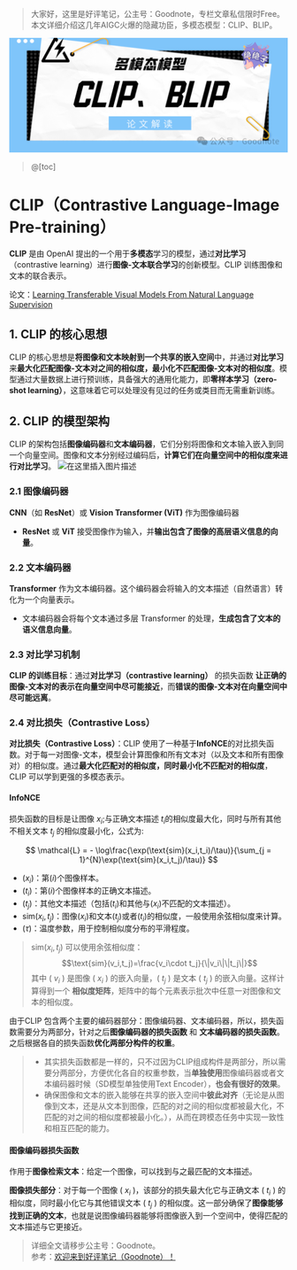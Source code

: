 ﻿> 大家好，这里是好评笔记，公主号：Goodnote，专栏文章私信限时Free。本文详细介绍这几年AIGC火爆的隐藏功臣，多模态模型：CLIP、BLIP。
> 

![在这里插入图片描述](https://github.com/GoodnoteX/Ai_Interview/blob/main/多模态论文笔记/image/3.png)

> @[toc]
# CLIP（Contrastive Language-Image Pre-training）
**CLIP** 是由 OpenAI 提出的一个用于**多模态**学习的模型，通过**对比学习**（contrastive learning）进行**图像-文本联合学习**的创新模型。CLIP 训练图像和文本的联合表示。

论文：[Learning Transferable Visual Models From Natural Language Supervision](https://arxiv.org/pdf/2103.00020)
## 1. CLIP 的核心思想
CLIP 的核心思想是**将图像和文本映射到一个共享的嵌入空间**中，并通过**对比学习**来**最大化匹配图像-文本对之间的相似度，最小化不匹配图像-文本对的相似度**。模型通过大量数据上进行预训练，具备强大的通用化能力，即**零样本学习（zero-shot learning）**，这意味着它可以处理没有见过的任务或类目而无需重新训练。

## 2. CLIP 的模型架构
CLIP 的架构包括**图像编码器**和**文本编码器**，它们分别将图像和文本输入嵌入到同一个向量空间。图像和文本分别经过编码后，**计算它们在向量空间中的相似度来进行对比学习**。
![在这里插入图片描述](https://i-blog.csdnimg.cn/direct/529af14905eb48abb40e7b75716fa0e0.png)
### 2.1 图像编码器
 **CNN**（如 **ResNet**）或 **Vision Transformer (ViT)** 作为图像编码器
- **ResNet** 或 **ViT** 接受图像作为输入，并**输出包含了图像的高层语义信息的向量**。
### 2.2 文本编码器
**Transformer** 作为文本编码器。这个编码器会将输入的文本描述（自然语言）转化为一个向量表示。
- 文本编码器会将每个文本通过多层 Transformer 的处理，**生成包含了文本的语义信息向量**。
### 2.3 对比学习机制
**CLIP 的训练目标**：通过**对比学习（contrastive learning）** 的损失函数 **让正确的图像-文本对的表示在向量空间中尽可能接近**，而**错误的图像-文本对在向量空间中尽可能远离**。

### 2.4 对比损失（Contrastive Loss）
**对比损失（Contrastive Loss）**：CLIP 使用了一种基于**InfoNCE**的对比损失函数。对于每一对图像-文本，模型会计算图像和所有文本对（以及文本和所有图像对）的相似度。通过**最大化匹配对的相似度，同时最小化不匹配对的相似度**，CLIP 可以学到更强的多模态表示。
#### InfoNCE
损失函数的目标是让图像 $x_i$;与正确文本描述 $t_i$的相似度最大化，同时与所有其他不相关文本 $t_j$ 的相似度最小化，公式为:

$$ \mathcal{L} = - \log\frac{\exp(\text{sim}(x_i,t_i)/\tau)}{\sum_{j = 1}^{N}\exp(\text{sim}(x_i,t_j)/\tau)} $$

- $(x_i)$：第$(i)$个图像样本。
- $(t_i)$：第$(i)$个图像样本的正确文本描述。
- $(t_j)$：其他文本描述（包括$(t_i)$和其他与$(x_i)$不匹配的文本描述）。
- $\text{sim}(x_i,t_j)$：图像$(x_i)$和文本$(t_j)$或者$(t_i)$的相似度，一般使用余弦相似度来计算。
- $(\tau)$：温度参数，用于控制相似度分布的平滑程度。


>$\text{sim}(x_i, t_j)$ 可以使用余弦相似度：
>$$\text{sim}(v_i,t_j)=\frac{v_i\cdot t_j}{\|v_i\|\|t_j\|}$$
>其中 \( $v_i$ \) 是图像 \( $x_i$ \) 的嵌入向量，\( $t_j$ \) 是文本 \( $t_j$ \) 的嵌入向量。这样计算得到一个 **相似度矩阵**，矩阵中的每个元素表示批次中任意一对图像和文本的相似度。

由于CLIP 包含两个主要的编码器部分：图像编码器、文本编码器，所以，损失函数需要分为两部分，针对之后**图像编码器的损失函数** 和 **文本编码器的损失函数**。之后根据各自的损失函数**优化两部分构件的权重**。
>- 其实损失函数都是一样的，只不过因为CLIP组成构件是两部分，所以需要分两部分，方便优化各自的权重参数，当**单独使用**图像编码器或者文本编码器时候（SD模型单独使用Text Encoder），**也会有很好的效果**。
>- 确保图像和文本的嵌入能够在共享的嵌入空间中**彼此对齐**（无论是从图像到文本，还是从文本到图像，匹配的对之间的相似度都被最大化，不匹配的对之间的相似度都被最小化。），从而在跨模态任务中实现一致性和相互匹配的能力。

#### 图像编码器损失函数
作用于**图像检索文本**：给定一个图像，可以找到与之最匹配的文本描述。

**图像损失部分**：对于每一个图像 \( $x_i$ \)，该部分的损失最大化它与正确文本 \( $t_i$ \) 的相似度，同时最小化它与其他错误文本 \( $t_j$ \) 的相似度。这一部分确保了**图像能够找到正确的文本**，也就是说图像编码器能够将图像嵌入到一个空间中，使得匹配的文本描述与它更接近。





> 详细全文请移步公主号：Goodnote。  
参考：[欢迎来到好评笔记（Goodnote）！](https://mp.weixin.qq.com/s/lCcceUHTrM7wOjnxkfrFsQ)
